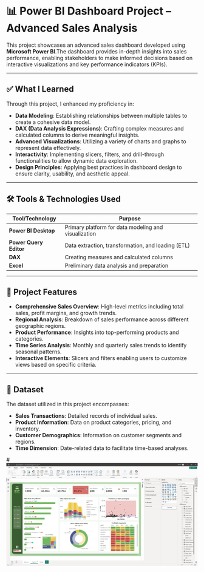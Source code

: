# 📊 Power BI Dashboard Project – Advanced Sales Analysis

This project showcases an advanced sales dashboard developed using **Microsoft Power BI**.The dashboard provides in-depth insights into sales performance, enabling stakeholders to make informed decisions based on interactive visualizations and key performance indicators (KPIs).

---

## ✅ What I Learned

Through this project, I enhanced my proficiency in:

- **Data Modeling**: Establishing relationships between multiple tables to create a cohesive data model.
- **DAX (Data Analysis Expressions)**: Crafting complex measures and calculated columns to derive meaningful insights.
- **Advanced Visualizations**: Utilizing a variety of charts and graphs to represent data effectively.
- **Interactivity**: Implementing slicers, filters, and drill-through functionalities to allow dynamic data exploration.
- **Design Principles**: Applying best practices in dashboard design to ensure clarity, usability, and aesthetic appeal.

---

## 🛠️ Tools & Technologies Used

| Tool/Technology       | Purpose                                                   |
|------------------------|-----------------------------------------------------------|
| **Power BI Desktop**   | Primary platform for data modeling and visualization      |
| **Power Query Editor** | Data extraction, transformation, and loading (ETL)        |
| **DAX**                | Creating measures and calculated columns                  |
| **Excel**              | Preliminary data analysis and preparation                 |

---

## 📌 Project Features

- **Comprehensive Sales Overview**: High-level metrics including total sales, profit margins, and growth trends.
- **Regional Analysis**: Breakdown of sales performance across different geographic regions.
- **Product Performance**: Insights into top-performing products and categories.
- **Time Series Analysis**: Monthly and quarterly sales trends to identify seasonal patterns.
- **Interactive Elements**: Slicers and filters enabling users to customize views based on specific criteria.

---

## 📁 Dataset

The dataset utilized in this project encompasses:

- **Sales Transactions**: Detailed records of individual sales.
- **Product Information**: Data on product categories, pricing, and inventory.
- **Customer Demographics**: Information on customer segments and regions.
- **Time Dimension**: Date-related data to facilitate time-based analyses.


#![alt text](<insurance dashboard powerbi-1.png>)
